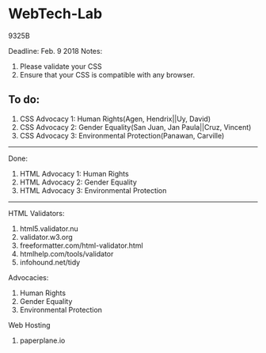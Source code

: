 # WebTech-Lab
9325B 

Deadline: Feb. 9 2018
Notes:
1. Please validate your CSS
2. Ensure that your CSS is compatible with any browser.

To do:
------------------------------------------------------------------------------------------------------------------------------------------
1. CSS Advocacy 1: Human Rights(Agen, Hendrix||Uy, David)
2. CSS Advocacy 2: Gender Equality(San Juan, Jan Paula||Cruz, Vincent)
3. CSS Advocacy 3: Environmental Protection(Panawan, Carville)

------------------------------------------------------------------------------------------------------------------------------------------
Done:
1. HTML Advocacy 1: Human Rights
2. HTML Advocacy 2: Gender Equality
3. HTML Advocacy 3: Environmental Protection

------------------------------------------------------------------------------------------------------------------------------------------

HTML Validators:
1. html5.validator.nu
2. validator.w3.org
3. freeformatter.com/html-validator.html 
4. htmlhelp.com/tools/validator
5. infohound.net/tidy

Advocacies:
1. Human Rights
2. Gender Equality
3. Environmental Protection

Web Hosting
1. paperplane.io
